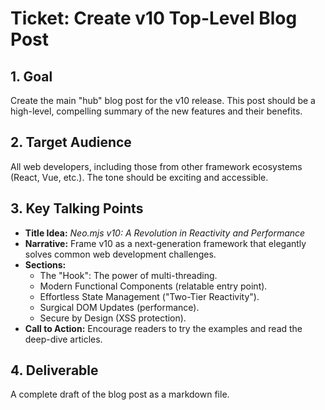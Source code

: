 # Ticket: Create v10 Top-Level Blog Post

## 1. Goal
Create the main "hub" blog post for the v10 release. This post should be a high-level, compelling summary of the new features and their benefits.

## 2. Target Audience
All web developers, including those from other framework ecosystems (React, Vue, etc.). The tone should be exciting and accessible.

## 3. Key Talking Points
- **Title Idea:** *Neo.mjs v10: A Revolution in Reactivity and Performance*
- **Narrative:** Frame v10 as a next-generation framework that elegantly solves common web development challenges.
- **Sections:**
    - The "Hook": The power of multi-threading.
    - Modern Functional Components (relatable entry point).
    - Effortless State Management ("Two-Tier Reactivity").
    - Surgical DOM Updates (performance).
    - Secure by Design (XSS protection).
- **Call to Action:** Encourage readers to try the examples and read the deep-dive articles.

## 4. Deliverable
A complete draft of the blog post as a markdown file.
